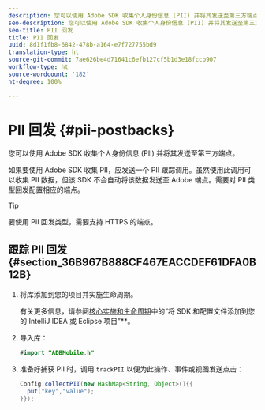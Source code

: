 ```yaml
---
description: 您可以使用 Adobe SDK 收集个人身份信息 (PII) 并将其发送至第三方端点。
seo-description: 您可以使用 Adobe SDK 收集个人身份信息 (PII) 并将其发送至第三方端点。
seo-title: PII 回发
title: PII 回发
uuid: 8d1f1fb8-6842-478b-a164-e7f727755bd9
translation-type: ht
source-git-commit: 7ae626be4d71641c6efb127cf5b1d3e18fccb907
workflow-type: ht
source-wordcount: '182'
ht-degree: 100%

---
```



# PII 回发 {#pii-postbacks}

您可以使用 Adobe SDK 收集个人身份信息 (PII) 并将其发送至第三方端点。

如果要使用 Adobe SDK 收集 PII，应发送一个 PII 跟踪调用。虽然使用此调用可以收集 PII 数据，但该 SDK 不会自动将该数据发送至 Adobe 端点。需要对 PII 类型回发配置相应的端点。

>[!TIP]
>
>要使用 PII 回发类型，需要支持 HTTPS 的端点。

## 跟踪 PII 回发 {#section_36B967B888CF467EACCDEF61DFA0B12B}

1. 将库添加到您的项目并实施生命周期。

   有关更多信息，请参阅[核心实施和生命周期](/help/android/getting-started/dev-qs.md)中的“将 SDK 和配置文件添加到您的 IntelliJ IDEA 或 Eclipse 项目”**。

1. 导入库：

   ```java
   #import "ADBMobile.h"
   ```

1. 准备好捕获 PII 时，调用 `trackPII` 以便为此操作、事件或视图发送点击：

   ```java
   Config.collectPII(new HashMap<String, Object>(){{
     put("key","value");
   }});
   ```

